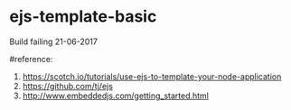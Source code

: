 # ejs-template-basic
Build failing 21-06-2017

#reference:
1. https://scotch.io/tutorials/use-ejs-to-template-your-node-application
2. https://github.com/tj/ejs
3. http://www.embeddedjs.com/getting_started.html
